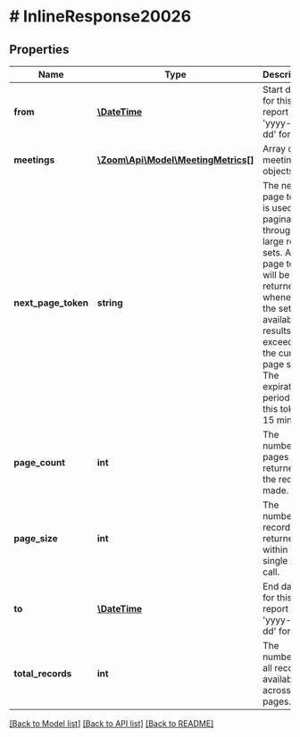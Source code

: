 # # InlineResponse20026

## Properties

Name | Type | Description | Notes
------------ | ------------- | ------------- | -------------
**from** | [**\DateTime**](\DateTime.md) | Start date for this report in &#39;yyyy-mm-dd&#39; format. | [optional] 
**meetings** | [**\Zoom\Api\Model\MeetingMetrics[]**](MeetingMetrics.md) | Array of meeting objects. | [optional] 
**next_page_token** | **string** | The next page token is used to paginate through large result sets. A next page token will be returned whenever the set of available results exceeds the current page size. The expiration period for this token is 15 minutes. | [optional] 
**page_count** | **int** | The number of pages returned for the request made. | [optional] 
**page_size** | **int** | The number of records returned within a single API call. | [optional] 
**to** | [**\DateTime**](\DateTime.md) | End date for this report in &#39;yyyy-mm-dd&#39; format. | [optional] 
**total_records** | **int** | The number of all records available across pages. | [optional] 

[[Back to Model list]](../../README.md#documentation-for-models) [[Back to API list]](../../README.md#documentation-for-api-endpoints) [[Back to README]](../../README.md)


